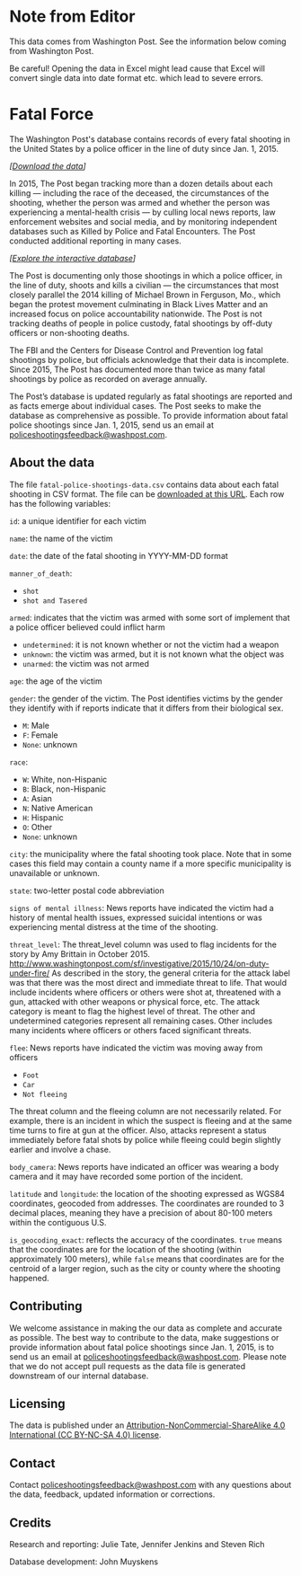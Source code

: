 # Note from Editor

This data comes from Washington Post. See the information below coming from Washington Post.

Be careful! Opening the data in Excel might lead cause that Excel will convert single data into date format etc. which lead to severe errors.



# Fatal Force

The Washington Post's database contains records of every fatal shooting in the United States by a police officer in the line of duty since Jan. 1, 2015.

*\[[Download the data](https://github.com/washingtonpost/data-police-shootings/releases/download/v0.1/fatal-police-shootings-data.csv)\]*

In 2015, The Post began tracking more than a dozen details about each killing — including the race of the deceased, the circumstances of the shooting, whether the person was armed and whether the person was experiencing a mental-health crisis — by culling local news reports, law enforcement websites and social media, and by monitoring independent databases such as Killed by Police and Fatal Encounters. The Post conducted additional reporting in many cases.

*\[[Explore the interactive database](https://www.washingtonpost.com/graphics/investigations/police-shootings-database/)\]*

The Post is documenting only those shootings in which a police officer, in the line of duty, shoots and kills a civilian — the circumstances that most closely parallel the 2014 killing of Michael Brown in Ferguson, Mo., which began the protest movement culminating in Black Lives Matter and an increased focus on police accountability nationwide. The Post is not tracking deaths of people in police custody, fatal shootings by off-duty officers or non-shooting deaths.

The FBI and the Centers for Disease Control and Prevention log fatal shootings by police, but officials acknowledge that their data is incomplete. Since 2015, The Post has documented more than twice as many fatal shootings by police as recorded on average annually.

The Post’s database is updated regularly as fatal shootings are reported and as facts emerge about individual cases. The Post seeks to make the database as comprehensive as possible. To provide information about fatal police shootings since Jan. 1, 2015, send us an email at [policeshootingsfeedback@washpost.com](mailto:policeshootingsfeedback@washpost.com).

## About the data

The file `fatal-police-shootings-data.csv` contains data about each fatal shooting in CSV format. The file can be [downloaded at this URL](https://github.com/washingtonpost/data-police-shootings/releases/download/v0.1/fatal-police-shootings-data.csv). Each row has the following variables:

`id`: a unique identifier for each victim

`name`: the name of the victim

`date`: the date of the fatal shooting in YYYY-MM-DD format

`manner_of_death`:
- `shot`
- `shot and Tasered`

`armed`: indicates that the victim was armed with some sort of implement that a police officer believed could inflict harm
- `undetermined`: it is not known whether or not the victim had a weapon
- `unknown`: the victim was armed, but it is not known what the object was
- `unarmed`: the victim was not armed

`age`: the age of the victim

`gender`: the gender of the victim. The Post identifies victims by the gender they identify with if reports indicate that it differs from their biological sex.
- `M`: Male
- `F`: Female
- `None`: unknown

`race`:
- `W`: White, non-Hispanic
- `B`: Black, non-Hispanic
- `A`: Asian
- `N`: Native American
- `H`: Hispanic
- `O`: Other
- `None`: unknown

`city`: the municipality where the fatal shooting took place. Note that in some cases this field may contain a county name if a more specific municipality is unavailable or unknown.

`state`: two-letter postal code abbreviation

`signs of mental illness`: News reports have indicated the victim had a history of mental health issues, expressed suicidal intentions or was experiencing mental distress at the time of the shooting.

`threat_level`: The threat_level column was used to flag incidents for the story by Amy Brittain in October 2015. http://www.washingtonpost.com/sf/investigative/2015/10/24/on-duty-under-fire/ As described in the story, the general criteria for the attack label was that there was the most direct and immediate threat to life. That would include incidents where officers or others were shot at, threatened with a gun, attacked with other weapons or physical force, etc. The attack category is meant to flag the highest level of threat. The other and undetermined categories represent all remaining cases. Other includes many incidents where officers or others faced significant threats.

`flee`: News reports have indicated the victim was moving away from officers
- `Foot`
- `Car`
- `Not fleeing`

The threat column and the fleeing column are not necessarily related. For example, there is an incident in which the suspect is fleeing and at the same time turns to fire at gun at the officer. Also, attacks represent a status immediately before fatal shots by police while fleeing could begin slightly earlier and involve a chase.

`body_camera`: News reports have indicated an officer was wearing a body camera and it may have recorded some portion of the incident.

`latitude` and `longitude`: the location of the shooting expressed as WGS84 coordinates, geocoded from addresses. The coordinates are rounded to 3 decimal places, meaning they have a precision of about 80-100 meters within the contiguous U.S.

`is_geocoding_exact`: reflects the accuracy of the coordinates. `true` means that the coordinates are for the location of the shooting (within approximately 100 meters), while `false` means that coordinates are for the centroid of a larger region, such as the city or county where the shooting happened.

## Contributing

We welcome assistance in making the our data as complete and accurate as possible. The best way to contribute to the data, make suggestions or provide information about fatal police shootings since Jan. 1, 2015, is to send us an email at [policeshootingsfeedback@washpost.com](mailto:policeshootingsfeedback@washpost.com). Please note that we do not accept pull requests as the data file is generated downstream of our internal database.

## Licensing

The data is published under an [Attribution-NonCommercial-ShareAlike 4.0 International (CC BY-NC-SA 4.0) license](https://creativecommons.org/licenses/by-nc-sa/4.0/).

## Contact

Contact [policeshootingsfeedback@washpost.com](mailto:policeshootingsfeedback@washpost.com) with any questions about the data, feedback, updated information or corrections.

## Credits

Research and reporting: Julie Tate, Jennifer Jenkins and Steven Rich

Database development: John Muyskens
